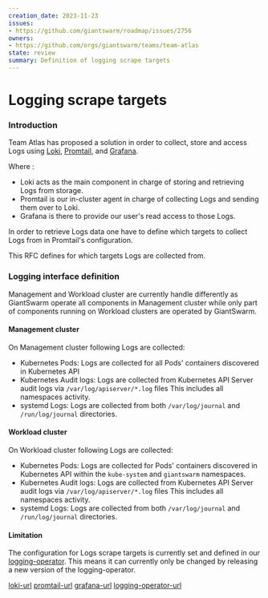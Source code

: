 ```yaml
---
creation_date: 2023-11-23
issues:
- https://github.com/giantswarm/roadmap/issues/2756
owners:
- https://github.com/orgs/giantswarm/teams/team-atlas
state: review
summary: Definition of logging scrape targets
---
```


# Logging scrape targets

### Introduction

Team Atlas has proposed a solution in order to collect, store and access Logs
using [Loki](loki-url), [Promtail](promtail-url), and [Grafana](grafana-url).

Where :
- Loki acts as the main component in charge of storing and retrieving Logs from storage.
- Promtail is our in-cluster agent in charge of collecting Logs and sending them over to Loki.
- Grafana is there to provide our user's read access to those Logs.

In order to retrieve Logs data one have to define which targets to collect Logs from
in Promtail's configuration.

This RFC defines for which targets Logs are collected from.

### Logging interface definition

Management and Workload cluster are currently handle differently as GiantSwarm
operate all components in Management cluster while only part of components
running on Workload clusters are operated by GiantSwarm.

#### Management cluster

On Management cluster following Logs are collected:

- Kubernetes Pods: Logs are collected for all Pods' containers discovered in Kubernetes API
- Kubernetes Audit logs: Logs are collected from Kubernetes API Server audit logs via `/var/log/apiserver/*.log` files
                         This includes all namespaces activity.
- systemd Logs: Logs are collected from both `/var/log/journal` and `/run/log/journal` directories.

#### Workload cluster

On Workload cluster following Logs are collected:

- Kubernetes Pods: Logs are collected for Pods' containers discovered in Kubernetes API within the `kube-system` and `giantswarm` namespaces.
- Kubernetes Audit logs: Logs are collected from Kubernetes API Server audit logs via `/var/log/apiserver/*.log` files
                         This includes all namespaces activity.
- systemd Logs: Logs are collected from both `/var/log/journal` and `/run/log/journal` directories.

#### Limitation

The configuration for Logs scrape targets is currently set and defined in our
[logging-operator](logging-operator-url). This means it can currently only be
changed by releasing a new version of the logging-operator.

[loki-url](https://github.com/grafana/loki#readme)
[promtail-url](https://grafana.com/docs/loki/latest/send-data/promtail/)
[grafana-url](https://github.com/grafana/grafana#readme)
[logging-operator-url](https://github.com/giantswarm/logging-operator/)
